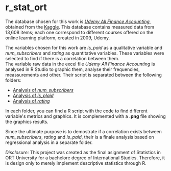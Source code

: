 # r_stat_ort
The database chosen for this work is [*Udemy All Finance Accounting*](https://www.kaggle.com/datasets/jilkothari/finance-accounting-courses-udemy-13k-course), obtained from the [Kaggle](https://kaggle.com/). This database contains measured data from 13,608 items; each one correspond to different courses offered on the online learning platform, created in 2009, Udemy.    

The variables chosen for this work are *is_paid* as a qualitative variable and *num_subscribers* and *rating* as quantitative variables. These variables were selected to find if there is a correlation between them.    
The variable raw data in the excel file *Udemy All Finance Accounting* is analysed in R Studio to graphic them, analyse their frequencies, meassurements and other. Their script is separated between the following folders:   

*   [Analysis of *num_subscribers*](https://github.com/r41ss4/r_stat_ort/tree/main/analysis_num_s)
*   [Analysis of *is_plaid*](https://github.com/r41ss4/r_stat_ort/tree/main/analysis_is_p)  
*   [Analysis of *rating*](https://github.com/r41ss4/r_stat_ort/tree/main/analysis_rating)

In each folder, you can find a R script with the code to find different variable's metrics and graphics. It is complemented with a **.png** file showing the graphics results. 

Since the ultimate purpose is to demostrate if a correlation exists between *num_subscribers*, *rating* and *is_paid*, their is a finale analysis based on regressional analysis in a separate folder.

*Disclosure:* This project was created as the final asignment of Statistics in ORT University for a bachelore degree of International Studies. Therefore, it is design only to merely implement descriptive statistics through R.
